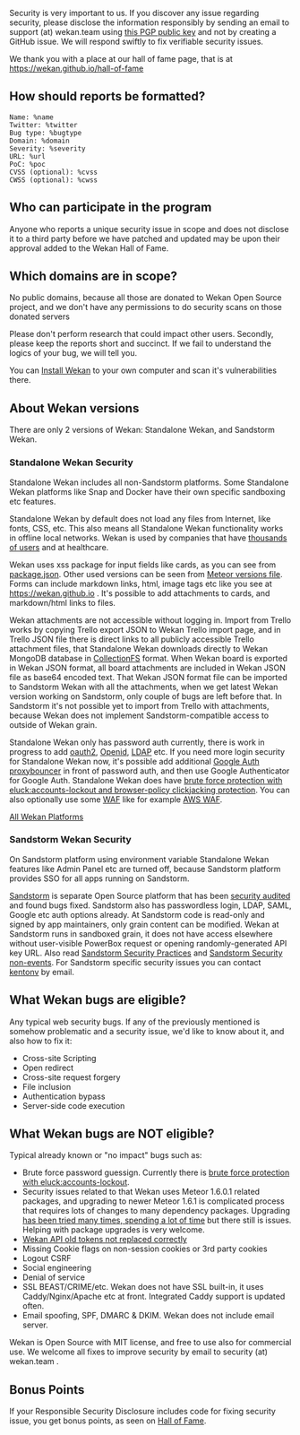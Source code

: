 Security is very important to us. If you discover any issue regarding security, please disclose
the information responsibly by sending an email to support (at) wekan.team using
[this PGP public key](support-at-wekan.team_pgp-publickey.asc) and not by
creating a GitHub issue. We will respond swiftly to fix verifiable security issues.

We thank you with a place at our hall of fame page, that is
at https://wekan.github.io/hall-of-fame

## How should reports be formatted?

```
Name: %name
Twitter: %twitter
Bug type: %bugtype
Domain: %domain
Severity: %severity
URL: %url
PoC: %poc
CVSS (optional): %cvss
CWSS (optional): %cwss
```

## Who can participate in the program

Anyone who reports a unique security issue in scope and does not disclose it to
a third party before we have patched and updated may be upon their approval
added to the Wekan Hall of Fame.

## Which domains are in scope?

No public domains, because all those are donated to Wekan Open Source project,
and we don't have any permissions to do security scans on those donated servers

Please don't perform research that could impact other users. Secondly, please keep
the reports short and succinct. If we fail to understand the logics of your bug, we will tell you.

You can [Install Wekan](https://github.com/wekan/wekan/releases) to your own computer
and scan it's vulnerabilities there.

## About Wekan versions

There are only 2 versions of Wekan: Standalone Wekan, and Sandstorm Wekan.

### Standalone Wekan Security

Standalone Wekan includes all non-Sandstorm platforms. Some Standalone Wekan platforms
like Snap and Docker have their own specific sandboxing etc features.

Standalone Wekan by default does not load any files from Internet, like fonts, CSS, etc.
This also means all Standalone Wekan functionality works in offline local networks.
Wekan is used by companies that have [thousands of users](https://github.com/wekan/wekan/wiki/AWS) and at healthcare.

Wekan uses xss package for input fields like cards, as you can see from
[package.json](https://github.com/wekan/wekan/blob/devel/package.json). Other used versions can be seen from
[Meteor versions file](https://github.com/wekan/wekan/blob/devel/.meteor/versions).
Forms can include markdown links, html, image tags etc like you see at https://wekan.github.io .
It's possible to add attachments to cards, and markdown/html links to files.

Wekan attachments are not accessible without logging in. Import from Trello works by copying
Trello export JSON to Wekan Trello import page, and in Trello JSON file there is direct links to all publicly
accessible Trello attachment files, that Standalone Wekan downloads directly to Wekan MongoDB database in
[CollectionFS](https://github.com/wekan/wekan/pull/875) format. When Wekan board is exported in
Wekan JSON format, all board attachments are included in Wekan JSON file as base64 encoded text.
That Wekan JSON format file can be imported to Sandstorm Wekan with all the attachments, when we get
latest Wekan version working on Sandstorm, only couple of bugs are left before that. In Sandstorm it's not
possible yet to import from Trello with attachments, because Wekan does not implement Sandstorm-compatible
access to outside of Wekan grain.

Standalone Wekan only has password auth currently, there is work in progress to add
[oauth2](https://github.com/wekan/wekan/pull/1578), [Openid](https://github.com/wekan/wekan/issues/538),
[LDAP](https://github.com/wekan/wekan/issues/119) etc. If you need more login security for Standalone Wekan now,
it's possible add additional [Google Auth proxybouncer](https://github.com/wekan/wekan/wiki/Let's-Encrypt-and-Google-Auth) in front of password auth, and then use Google Authenticator for Google Auth. Standalone Wekan does have [brute force protection with eluck:accounts-lockout and browser-policy clickjacking protection](https://github.com/wekan/wekan/blob/devel/CHANGELOG.md#v080-2018-04-04-wekan-release). You can also optionally use some [WAF](https://en.wikipedia.org/wiki/Web_application_firewall)
like for example [AWS WAF](https://aws.amazon.com/waf/).

[All Wekan Platforms](https://github.com/wekan/wekan/wiki/Platforms)

### Sandstorm Wekan Security

On Sandstorm platform using environment variable Standalone Wekan features like Admin Panel etc are
turned off, because Sandstorm platform provides SSO for all apps running on Sandstorm. 

[Sandstorm](https://sandstorm.io) is separate Open Source platform that has been
[security audited](https://sandstorm.io/news/2017-03-02-security-review) and found bugs fixed.
Sandstorm also has passwordless login, LDAP, SAML, Google etc auth options already.
At Sandstorm code is read-only and signed by app maintainers, only grain content can be modified.
Wekan at Sandstorm runs in sandboxed grain, it does not have access elsewhere without user-visible
PowerBox request or opening randomly-generated API key URL.
Also read [Sandstorm Security Practices](https://docs.sandstorm.io/en/latest/using/security-practices/) and
[Sandstorm Security non-events](https://docs.sandstorm.io/en/latest/using/security-non-events/).
For Sandstorm specific security issues you can contact [kentonv](https://github.com/kentonv) by email. 

## What Wekan bugs are eligible?

Any typical web security bugs. If any of the previously mentioned is somehow problematic and
a security issue, we'd like to know about it, and also how to fix it:

- Cross-site Scripting
- Open redirect
- Cross-site request forgery
- File inclusion
- Authentication bypass
- Server-side code execution

## What Wekan bugs are NOT eligible?

Typical already known or "no impact" bugs such as:

- Brute force password guessign. Currently there is
  [brute force protection with eluck:accounts-lockout](https://github.com/wekan/wekan/blob/devel/CHANGELOG.md#v080-2018-04-04-wekan-release).
- Security issues related to that Wekan uses Meteor 1.6.0.1 related packages, and upgrading to newer
  Meteor 1.6.1 is complicated process that requires lots of changes to many dependency packages.
  Upgrading [has been tried many times, spending a lot of time](https://github.com/meteor/meteor/issues/9609)
  but there still is issues. Helping with package upgrades is very welcome.
- [Wekan API old tokens not replaced correctly](https://github.com/wekan/wekan/issues/1437)
- Missing Cookie flags on non-session cookies or 3rd party cookies
- Logout CSRF
- Social engineering
- Denial of service
- SSL BEAST/CRIME/etc. Wekan does not have SSL built-in, it uses Caddy/Nginx/Apache etc at front.
  Integrated Caddy support is updated often.
- Email spoofing, SPF, DMARC & DKIM. Wekan does not include email server.

Wekan is Open Source with MIT license, and free to use also for commercial use.
We welcome all fixes to improve security by email to security (at) wekan.team .

## Bonus Points

If your Responsible Security Disclosure includes code for fixing security issue,
you get bonus points, as seen on [Hall of Fame](https://wekan.github.io/hall-of-fame).
